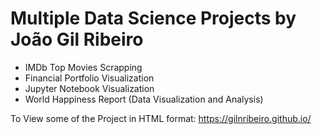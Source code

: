 # Multiple Data Science Projects by João Gil Ribeiro
- IMDb Top Movies Scrapping
- Financial Portfolio Visualization
- Jupyter Notebook Visualization
- World Happiness Report (Data Visualization and Analysis)

To View some of the Project in HTML format:
https://gilnribeiro.github.io/

